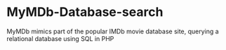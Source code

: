 # MyMDb-Database-search
MyMDb mimics part of the popular IMDb movie database site, querying a relational database using SQL in PHP
